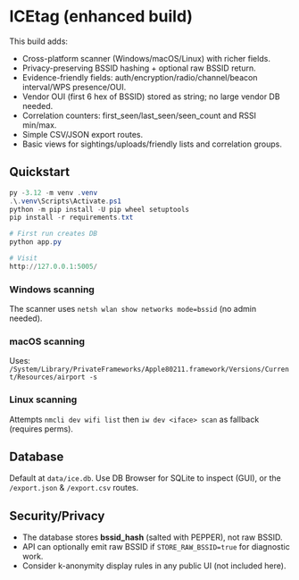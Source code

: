 # ICEtag (enhanced build)

This build adds:
- Cross-platform scanner (Windows/macOS/Linux) with richer fields.
- Privacy-preserving BSSID hashing + optional raw BSSID return.
- Evidence-friendly fields: auth/encryption/radio/channel/beacon interval/WPS presence/OUI.
- Vendor OUI (first 6 hex of BSSID) stored as string; no large vendor DB needed.
- Correlation counters: first_seen/last_seen/seen_count and RSSI min/max.
- Simple CSV/JSON export routes.
- Basic views for sightings/uploads/friendly lists and correlation groups.

## Quickstart

```powershell
py -3.12 -m venv .venv
.\.venv\Scripts\Activate.ps1
python -m pip install -U pip wheel setuptools
pip install -r requirements.txt

# First run creates DB
python app.py

# Visit
http://127.0.0.1:5005/
```

### Windows scanning
The scanner uses `netsh wlan show networks mode=bssid` (no admin needed).

### macOS scanning
Uses: `/System/Library/PrivateFrameworks/Apple80211.framework/Versions/Current/Resources/airport -s`

### Linux scanning
Attempts `nmcli dev wifi list` then `iw dev <iface> scan` as fallback (requires perms).

## Database
Default at `data/ice.db`. Use DB Browser for SQLite to inspect (GUI), or the `/export.json` & `/export.csv` routes.

## Security/Privacy
- The database stores **bssid_hash** (salted with PEPPER), not raw BSSID.
- API can optionally emit raw BSSID if `STORE_RAW_BSSID=true` for diagnostic work.
- Consider k-anonymity display rules in any public UI (not included here).
